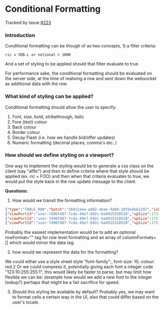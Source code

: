 # Conditional Formatting

Tracked by issue [#223](https://github.com/venuu-io/vuu/issues/223)

### Introduction

Conditional formatting can be though of as two concepts, 1) a filter criteria: 
```
ric = VOD.L or notional > 1000
```
And a set of styling to be applied should that filter evaluate to true. 

For performance sake, the conditional formatting should be evaluated on the server side, at the time of realising a row
and sent down the websocket as additional data with the row. 

### What kind of styling can be applied?

Conditional formatting should allow the user to specify: 

1. Font, size, bold, strikethrough, italic
2. Fore (text) colour
3. Back colour
4. Border colour
5. Decay Flash (i.e. how we handle bid/offer updates)
6. Numeric formatting (decimal places, comma's etc..)

### How should we define styling on a viewport?

One way to implement the styling would be to generate a css class on the client (say "af9c") and then to define criteria where that style should be applied (ex. ric = FOO) and then
when that criteria evaluates to true, we would put the style back in the row update message to the client. 



**Questions:**

1. How would we transit the formatting information?

```json
{"type":"TABLE_ROW","batch":"36922aea-ad02-4eae-9a09-10f0a4bb1297","isLast":true,"timeStamp":1639654847947,"rows":[
{"viewPortId":"user-7d96f487-7cda-49e7-b92c-ba4915318528","vpSize":175760,"rowIndex":-1,"rowKey":"SIZE","updateType":"SIZE","ts":1639654847946,"sel":0,"data":[]},
{"viewPortId":"user-7d96f487-7cda-49e7-b92c-ba4915318528","vpSize":175760,"rowIndex":0,"rowKey":"AAA.L","updateType":"U","ts":1639654847947,"sel":0,"data":["AAA LN","USD","AAA.L London PLC","XLON/LSE-SETS","",633,"AAA.L"]},
{"viewPortId":"user-7d96f487-7cda-49e7-b92c-ba4915318528","vpSize":175760,"rowIndex":1,"rowKey":"AAA.N","updateType":"U","ts":1639654847947,"sel":0,"data":["AAA US","EUR","AAA.N Corporation","XNGS/NAS-GSM","",220,"AAA.N"]}
```

Probably the easiest implementation would be to add an optional rowFormat="" tag for row level formatting and an array of columnFormats=[] which would mirror the 
data tag. 

2. how would we represent the data for the formatting?

We could either use a style sheet style "font-family":, font-size: 10, colour: red
2
Or we could compress it, potentially giving each font a integer code "123:10:255:255:1", this would likely be faster to parse, but may limit how flexible we can be:
(example how would we add a new font to the integer lookup?) perhaps that might be a fair sacrifice for speed. 

3. Should this styling be available by default?
Probably yes, we may want to format cells a certain way in the UI, also that could differ based on the user's locale.
